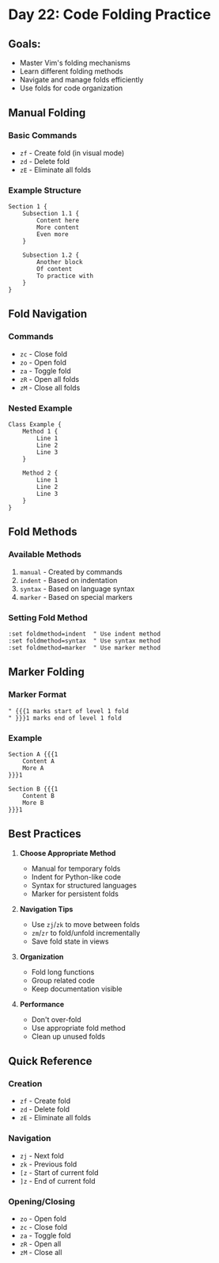 # Day 22: Code Folding Practice

## Goals:

- Master Vim's folding mechanisms
- Learn different folding methods
- Navigate and manage folds efficiently
- Use folds for code organization

## Manual Folding

### Basic Commands

- `zf` - Create fold (in visual mode)
- `zd` - Delete fold
- `zE` - Eliminate all folds

### Example Structure

```
Section 1 {
    Subsection 1.1 {
        Content here
        More content
        Even more
    }

    Subsection 1.2 {
        Another block
        Of content
        To practice with
    }
}
```

## Fold Navigation

### Commands

- `zc` - Close fold
- `zo` - Open fold
- `za` - Toggle fold
- `zR` - Open all folds
- `zM` - Close all folds

### Nested Example

```
Class Example {
    Method 1 {
        Line 1
        Line 2
        Line 3
    }

    Method 2 {
        Line 1
        Line 2
        Line 3
    }
}
```

## Fold Methods

### Available Methods

1. `manual` - Created by commands
2. `indent` - Based on indentation
3. `syntax` - Based on language syntax
4. `marker` - Based on special markers

### Setting Fold Method

```vim
:set foldmethod=indent  " Use indent method
:set foldmethod=syntax  " Use syntax method
:set foldmethod=marker  " Use marker method
```

## Marker Folding

### Marker Format

```vim
" {{{1 marks start of level 1 fold
" }}}1 marks end of level 1 fold
```

### Example

```
Section A {{{1
    Content A
    More A
}}}1

Section B {{{1
    Content B
    More B
}}}1
```

## Best Practices

1. **Choose Appropriate Method**

   - Manual for temporary folds
   - Indent for Python-like code
   - Syntax for structured languages
   - Marker for persistent folds

2. **Navigation Tips**

   - Use `zj`/`zk` to move between folds
   - `zm`/`zr` to fold/unfold incrementally
   - Save fold state in views

3. **Organization**

   - Fold long functions
   - Group related code
   - Keep documentation visible

4. **Performance**
   - Don't over-fold
   - Use appropriate fold method
   - Clean up unused folds

## Quick Reference

### Creation

- `zf` - Create fold
- `zd` - Delete fold
- `zE` - Eliminate all folds

### Navigation

- `zj` - Next fold
- `zk` - Previous fold
- `[z` - Start of current fold
- `]z` - End of current fold

### Opening/Closing

- `zo` - Open fold
- `zc` - Close fold
- `za` - Toggle fold
- `zR` - Open all
- `zM` - Close all
